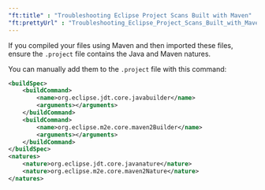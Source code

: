 ```yaml
---
"ft:title" : "Troubleshooting Eclipse Project Scans Built with Maven"
"ft:prettyUrl" : "Troubleshooting_Eclipse_Project_Scans_Built_with_Maven"
---
```

If you compiled your files using Maven and then imported these files, ensure the `.project` file contains the Java and Maven natures. 

You can manually add them to the `.project` file with this command:

```xml
<buildSpec>
    <buildCommand>
        <name>org.eclipse.jdt.core.javabuilder</name>
        <arguments></arguments>
    </buildCommand>
    <buildCommand>
        <name>org.eclipse.m2e.core.maven2Builder</name>
        <arguments></arguments>
    </buildCommand>
</buildSpec>
<natures>
    <nature>org.eclipse.jdt.core.javanature</nature>
    <nature>org.eclipse.m2e.core.maven2Nature</nature>
</natures>
```